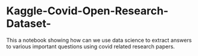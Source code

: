 # Kaggle-Covid-Open-Research-Dataset-
This a notebook showing how can we use data science to extract answers to various important questions using covid related research papers. 
